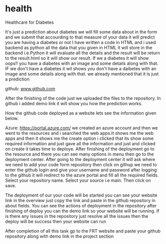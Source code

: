 # health
Healthcare for Diabetes 

It's just a prediction about diabetes we will fill some data about in the form and we submit that accourding to that measure of your data it will predict you are having a diabetes or not I have written a code in HTML and i used backend as python all the data that you given in HTML it will store in the backend i.e.Python it will evaluate all the details and the result will be return to the result.html so it will show our result. If we a diabetes it will show oops!! you have a diabetes with an image and some details along with that. IF we don't have a diabetes it wil shows you don't have a daibetes with an image and some details along with that.
we already mentioned that it is just a prediction 

github: www.github.com

After the finishing of the code just we uploaded the files to the repository.
In github i added demo link it will show you how the prediction works.

How the github code deployed as a website lets see the information given below.

Azure:  https://portal.azure.com/
we created an azure account and then we went to the resources and i searched the web apps.It shows me the web apps and then it shows me the create option i clicked that its show some required information and just gave all the information and just and clicked on create it takes time to deploye. 
After finishing of the deployment go to the resource and there you can see many options in menu then go to the deployment center.
After going to the deployment center it will ask where we need to add your code form repository then click on githup we need to enter the github login and give your username and password after logging to the github it will redirect to the azure portal and fill all the required fields.
Select your repository name.
Select your source i.e main.
Then click on save.

The deployment of our your code will  be started you can see your website link in the overview just copy the link and paste in the github repository in about fields.
You can see the actions of deployment in the repository after finishing of deploy you can the demo link so your website will be running.
If is there any issues in the repository just resolve all the issues then the deploy will be success then your website can run

After completion of all this task gp to the FRT website and paste your github repository along with demo link in the project section
